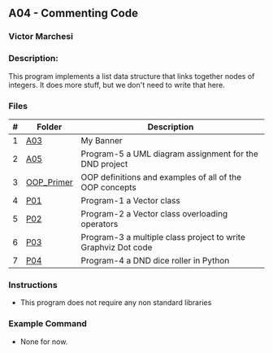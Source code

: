 ## A04 - Commenting Code
### Victor Marchesi
### Description:

This program implements a list data structure that links together nodes of integers. It does more stuff, but we don't need to write that here.

### Files

|   #   | Folder    | Description                      |
| :---: | -------- | -------------------------------- |
|   1   | [A03](./A03) | My Banner |
|   2   | [A05](./A05) | Program-5 a UML diagram assignment for the DND project|
|   3   | [OOP_Primer](./OOP_Primer)|     OOP definitions and examples of all of the OOP concepts |
|   4   | [P01](./P01)| Program-1 a Vector class|
|   5   | [P02](./P02)| Program-2 a Vector class overloading operators|
|   6   | [P03](./P03)| Program-3 a multiple class project to write Graphviz Dot code|
|   7   | [P04](./P04)| Program-4 a DND dice roller in Python|

### Instructions

- This program does not require any non standard libraries

### Example Command

- None for now.
